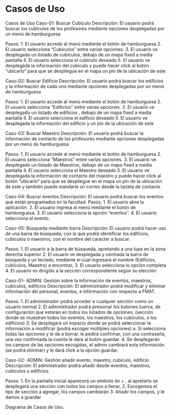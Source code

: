 # Casos de Uso

Casos de Uso
    Caso-01: Buscar Cubículo
    Descripción: El usuario podrá buscar los cubículos de los profesores mediante opciones desplegadas por un menú de hamburguesa

Pasos: 
    1. El usuario accede al menú mediante el botón de hamburguesa
    2. El usuario selecciona “Cubículos” entre varias opciones.
    3. El usuario ve desplegado un listado de cubículos, debajo de un mapa fixed a media pantalla
    4. El usuario selecciona el cubículo deseado
    5. El usuario ve desplegada la información del cubículo y puede hacer click al botón “ubicarlo” para    que se despliegue en el mapa un pin de la ubicación de este


Caso-02: Buscar Edificio
Descripción: El usuario podrá buscar los edificios y la información de cada uno mediante opciones desplegadas por un menú de hamburguesa

Pasos: 
    1. El usuario accede al menú mediante el botón de hamburguesa
    2. El usuario selecciona “Edificios” entre varias opciones.
    3. El usuario ve desplegado un listado de edificios , debajo de un mapa fixed a media pantalla
    4. El usuario selecciona el edificio deseado
    5. El usuario ve desplegada la información del edificio y un pin de la ubicación de este


Caso-03: Buscar Maestro 
Descripción: El usuario podrá buscar la información de contacto de los profesores mediante opciones desplegadas por un menú de hamburguesa

Pasos: 
    1.  El usuario accede al menú mediante el botón de hamburguesa
    2.  El usuario selecciona “Maestros” entre varias opciones.
    3.  El usuario ve desplegado un listado de Maestros, debajo de un mapa fixed a media pantalla
    4.  El usuario selecciona el Maestro deseado
    5.  El usuario ve desplegada la información de contacto del maestro y puede hacer click al botón     “ubicarlo” para que se despliegue en el mapa un pin de la ubicación de este y también puede       mandarle un correo desde la tarjeta de contacto


Caso-04: Buscar eventos
Descripción: El usuario podrá buscar los eventos que están programados en la   facultad.
Pasos.
    1.  El usuario abre la aplicación.
    2.  El usuario ingresa al menú mediante el botón de hamburguesa.
    3.  El usuario selecciona la opción “eventos”.
    4.  El usuario selecciona el evento.


Caso-05: Búsqueda mediante barra
Descripción: El usuario podrá hacer uso de una barra de búsqueda, con la que podrá identificar los edificios, cubículos o maestros, con el nombre del caracter a buscar.

Pasos:
    1.   El usuario a la barra de búsqueda, apretando      a una lupa en la zona derecha superior
    2.   El usuario ve desplegada y centrada la barra      de búsqueda y un teclado, mediante el cual        ingresará el nombre (Edificios, cubículos,        Maestro) a encontrar,
    3.   El usuario selecciona lo opción completa
    4.   El usuario es dirigido a la sección correspondiente según su elección

Caso-01- ADMIN: Gestión sobre la información de eventos, maestros, cubículos, edificios
Descripción: El administrador podrá modificar y eliminar información del personal, eventos, e información con respecto a FMAT.

Pasos:
    1.    El administrador podrá acceder a cualquier sección como un usuario normal
    2.    El administrador podrá presionar los botones tuerca, de configuración que estarán en todos los listados de opciones, (sección donde se muestran todos los eventos, los maestros, los cubículos, o los edificios)
    3.     Se desplegará un espacio donde se podrá seleccionar la información a modificar (podrá escoger múltiples opciones)
            a.  Si selecciona todas las opciones y le da a borrar, le pedirá confirmar, con una contraseña, una vez confirmada la cuenta le dará al botón guardar.
    4.      Se desplegarán los campos de las opciones escogidas, el admin cambiará esta información (se podrá eliminar) y le dará click a la opción guardar.


Caso-02- ADMIN: Gestión añadir evento, maestro, cubículo, edificio
Descripción: El administrador podrá añadir desde eventos, maestros, cubículos y edificios

Pasos:
    1.    En la pantalla inicial aparecerá un símbolo de + , al apretarlo se desplegará una sección con todos los campos a llenar,
    2.    Escogemos el tipo de sección a agregar, los campos cambiarán
    3.    Añadir los campos, y le damos a guardar



Diagrama de Casos de Uso.

